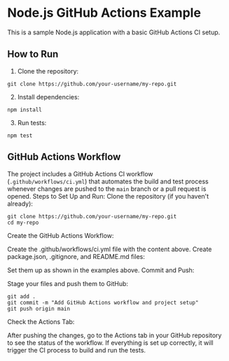 # Node.js GitHub Actions Example

This is a sample Node.js application with a basic GitHub Actions CI setup.

## How to Run

1. Clone the repository:
```
git clone https://github.com/your-username/my-repo.git
```

2. Install dependencies:
```
npm install
```

3. Run tests:
```
npm test
```
## GitHub Actions Workflow

The project includes a GitHub Actions CI workflow (`.github/workflows/ci.yml`) that automates the build and test process whenever changes are pushed to the `main` branch or a pull request is opened.
Steps to Set Up and Run:
Clone the repository (if you haven't already):

```
git clone https://github.com/your-username/my-repo.git
cd my-repo
```
Create the GitHub Actions Workflow:

Create the .github/workflows/ci.yml file with the content above.
Create package.json, .gitignore, and README.md files:

Set them up as shown in the examples above.
Commit and Push:

Stage your files and push them to GitHub:
```
git add .
git commit -m "Add GitHub Actions workflow and project setup"
git push origin main
```

Check the Actions Tab:

After pushing the changes, go to the Actions tab in your GitHub repository to see the status of the workflow. If everything is set up correctly, it will trigger the CI process to build and run the tests.
